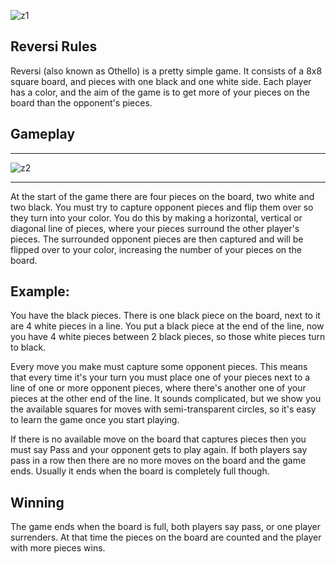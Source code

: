 ![z1](https://user-images.githubusercontent.com/96653165/147818147-4d128731-0037-4503-ab85-2202e46d9a1d.PNG)

## Reversi Rules
Reversi (also known as Othello) is a pretty simple game. It consists of a 8x8 square board, and pieces with one black and one white side. Each player has a color, and the aim of the game is to get more of your pieces on the board than the opponent's pieces.

## Gameplay
***
![z2](https://user-images.githubusercontent.com/96653165/147818150-633bf193-8b29-4d6a-9640-1054d6266936.PNG)
***
At the start of the game there are four pieces on the board, two white and two black. You must try to capture opponent pieces and flip them over so they turn into your color. You do this by making a horizontal, vertical or diagonal line of pieces, where your pieces surround the other player's pieces. The surrounded opponent pieces are then captured and will be flipped over to your color, increasing the number of your pieces on the board.

## Example: 
You have the black pieces. There is one black piece on the board, next to it are 4 white pieces in a line. You put a black piece at the end of the line, now you have 4 white pieces between 2 black pieces, so those white pieces turn to black.

Every move you make must capture some opponent pieces. This means that every time it's your turn you must place one of your pieces next to a line of one or more opponent pieces, where there's another one of your pieces at the other end of the line. It sounds complicated, but we show you the available squares for moves with semi-transparent circles, so it's easy to learn the game once you start playing.

If there is no available move on the board that captures pieces then you must say Pass and your opponent gets to play again. If both players say pass in a row then there are no more moves on the board and the game ends. Usually it ends when the board is completely full though.

## Winning
The game ends when the board is full, both players say pass, or one player surrenders. At that time the pieces on the board are counted and the player with more pieces wins.



